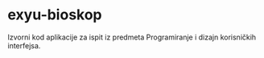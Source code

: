 # exyu-bioskop
Izvorni kod aplikacije za ispit iz predmeta Programiranje i dizajn korisničkih interfejsa.
